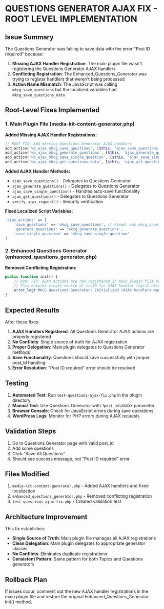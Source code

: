 # QUESTIONS GENERATOR AJAX FIX - ROOT LEVEL IMPLEMENTATION

## Issue Summary
The Questions Generator was failing to save data with the error "Post ID required" because:

1. **Missing AJAX Handler Registration**: The main plugin file wasn't registering the Questions Generator AJAX handlers
2. **Conflicting Registration**: The Enhanced_Questions_Generator was trying to register handlers that weren't being processed
3. **Action Name Mismatch**: The JavaScript was calling `mkcg_save_questions` but the localized variables had `mkcg_save_questions_data`

## Root-Level Fixes Implemented

### 1. Main Plugin File (media-kit-content-generator.php)

**Added Missing AJAX Handler Registrations:**
```php
// ROOT FIX: Add missing Questions Generator AJAX handlers
add_action('wp_ajax_mkcg_save_questions', [$this, 'ajax_save_questions']);
add_action('wp_ajax_mkcg_generate_questions', [$this, 'ajax_generate_questions']);
add_action('wp_ajax_mkcg_save_single_question', [$this, 'ajax_save_single_question']);
add_action('wp_ajax_mkcg_get_questions_data', [$this, 'ajax_get_questions']);
```

**Added AJAX Handler Methods:**
- `ajax_save_questions()` - Delegates to Questions Generator
- `ajax_generate_questions()` - Delegates to Questions Generator  
- `ajax_save_single_question()` - Handles auto-save functionality
- `ajax_get_questions()` - Delegates to Questions Generator
- `verify_ajax_request()` - Security verification

**Fixed Localized Script Variables:**
```php
'ajax_actions' => [
    'save_questions' => 'mkcg_save_questions', // Fixed: was mkcg_save_questions_data
    'generate_questions' => 'mkcg_generate_questions',
    'save_single_question' => 'mkcg_save_single_question'
]
```

### 2. Enhanced Questions Generator (enhanced_questions_generator.php)

**Removed Conflicting Registration:**
```php
public function init() {
    // ROOT FIX: AJAX actions are now registered in main plugin file to prevent conflicts
    // This ensures single source of truth for AJAX handler registration
    error_log('MKCG Questions Generator: Initialized (AJAX handlers managed by main plugin)');
}
```

## Expected Results

After these fixes:

1. **AJAX Handlers Registered**: All Questions Generator AJAX actions are properly registered
2. **No Conflicts**: Single source of truth for AJAX registration
3. **Proper Delegation**: Main plugin delegates to Questions Generator methods
4. **Save Functionality**: Questions should save successfully with proper post_id handling
5. **Error Resolution**: "Post ID required" error should be resolved

## Testing

1. **Automated Test**: Run `test-questions-ajax-fix.php` in the plugin directory
2. **Manual Test**: Use Questions Generator with `?post_id=XXXXX` parameter
3. **Browser Console**: Check for JavaScript errors during save operations
4. **WordPress Logs**: Monitor for PHP errors during AJAX requests

## Validation Steps

1. Go to Questions Generator page with valid post_id
2. Add some questions
3. Click "Save All Questions"
4. Should see success message, not "Post ID required" error

## Files Modified

1. `media-kit-content-generator.php` - Added AJAX handlers and fixed localization
2. `enhanced_questions_generator.php` - Removed conflicting registration
3. `test-questions-ajax-fix.php` - Created validation test

## Architecture Improvement

This fix establishes:
- **Single Source of Truth**: Main plugin file manages all AJAX registrations
- **Clean Delegation**: Main plugin delegates to appropriate generator classes
- **No Conflicts**: Eliminates duplicate registrations
- **Consistent Pattern**: Same pattern for both Topics and Questions generators

## Rollback Plan

If issues occur, comment out the new AJAX handler registrations in the main plugin file and restore the original Enhanced_Questions_Generator init() method.
